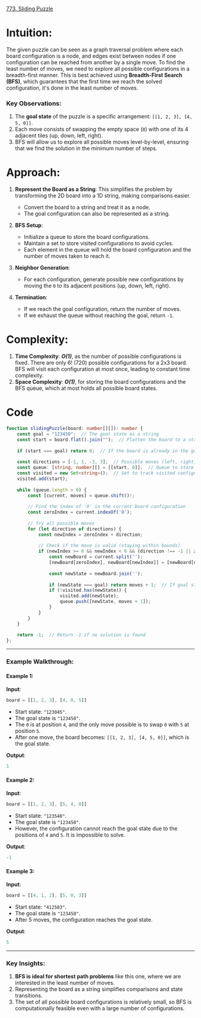 [773. Sliding Puzzle](https://leetcode.com/problems/sliding-puzzle/)

# Intuition:

The given puzzle can be seen as a graph traversal problem where each board configuration is a node, and edges exist between nodes if one configuration can be reached from another by a single move. To find the least number of moves, we need to explore all possible configurations in a breadth-first manner. This is best achieved using **Breadth-First Search (BFS)**, which guarantees that the first time we reach the solved configuration, it's done in the least number of moves.

### Key Observations:

1. The **goal state** of the puzzle is a specific arrangement: `[[1, 2, 3], [4, 5, 0]]`.
2. Each move consists of swapping the empty space (`0`) with one of its 4 adjacent tiles (up, down, left, right).
3. BFS will allow us to explore all possible moves level-by-level, ensuring that we find the solution in the minimum number of steps.

# Approach:

1. **Represent the Board as a String**: This simplifies the problem by transforming the 2D board into a 1D string, making comparisons easier.
    
    - Convert the board to a string and treat it as a node.
    - The goal configuration can also be represented as a string.
2. **BFS Setup**:
    
    - Initialize a queue to store the board configurations.
    - Maintain a set to store visited configurations to avoid cycles.
    - Each element in the queue will hold the board configuration and the number of moves taken to reach it.
3. **Neighbor Generation**:
    
    - For each configuration, generate possible new configurations by moving the `0` to its adjacent positions (up, down, left, right).
4. **Termination**:
    
    - If we reach the goal configuration, return the number of moves.
    - If we exhaust the queue without reaching the goal, return `-1`.

# Complexity:

1. **Time Complexity**: ***O(1)***, as the number of possible configurations is fixed. There are only 6! (720) possible configurations for a 2x3 board. BFS will visit each configuration at most once, leading to constant time complexity.
2. **Space Complexity**: ***O(1)***, for storing the board configurations and the BFS queue, which at most holds all possible board states.

# Code

```typescript
function slidingPuzzle(board: number[][]): number {
    const goal = "123450";  // The goal state as a string
    const start = board.flat().join("");  // Flatten the board to a string
    
    if (start === goal) return 0;  // If the board is already in the goal state, return 0
    
    const directions = [-1, 1, -3, 3];  // Possible moves (left, right, up, down)
    const queue: [string, number][] = [[start, 0]];  // Queue to store configurations and move count
    const visited = new Set<string>();  // Set to track visited configurations
    visited.add(start);
    
    while (queue.length > 0) {
        const [current, moves] = queue.shift()!;
        
        // Find the index of '0' in the current board configuration
        const zeroIndex = current.indexOf('0');
        
        // Try all possible moves
        for (let direction of directions) {
            const newIndex = zeroIndex + direction;
            
            // Check if the move is valid (staying within bounds)
            if (newIndex >= 0 && newIndex < 6 && (direction !== -1 || zeroIndex % 3 !== 0) && (direction !== 1 || newIndex % 3 !== 0)) {
                const newBoard = current.split('');
                [newBoard[zeroIndex], newBoard[newIndex]] = [newBoard[newIndex], newBoard[zeroIndex]];  // Swap the '0' and the adjacent tile
                
                const newState = newBoard.join('');
                
                if (newState === goal) return moves + 1;  // If goal state is reached, return the move count
                if (!visited.has(newState)) {
                    visited.add(newState);
                    queue.push([newState, moves + 1]);
                }
            }
        }
    }
    
    return -1;  // Return -1 if no solution is found
};

```

---

### Example Walkthrough:

#### Example 1:

**Input**:

```javascript
board = [[1, 2, 3], [4, 0, 5]]
```

- Start state: `"123045"`.
- The goal state is `"123450"`.
- The `0` is at position `4`, and the only move possible is to swap `0` with `5` at position `5`.
- After one move, the board becomes: `[[1, 2, 3], [4, 5, 0]]`, which is the goal state.

**Output**:

```javascript
1
```

#### Example 2:

**Input**:

```javascript
board = [[1, 2, 3], [5, 4, 0]]
```

- Start state: `"123540"`.
- The goal state is `"123450"`.
- However, the configuration cannot reach the goal state due to the positions of `4` and `5`. It is impossible to solve.

**Output**:

```javascript
-1
```

#### Example 3:

**Input**:

```javascript
board = [[4, 1, 2], [5, 0, 3]]
```

- Start state: `"412503"`.
- The goal state is `"123450"`.
- After 5 moves, the configuration reaches the goal state.

**Output**:

```javascript
5
```

---

### Key Insights:

1. **BFS is ideal for shortest path problems** like this one, where we are interested in the least number of moves.
2. Representing the board as a string simplifies comparisons and state transitions.
3. The set of all possible board configurations is relatively small, so BFS is computationally feasible even with a large number of configurations.